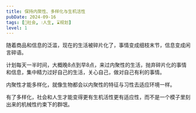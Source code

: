 ```yaml
---
title: 保持内聚性、多样化与生机活性
pubDate: 2024-09-16
tags: [👫社会, 💧人生, ⌛规划]
level: 1
---
```


随着商品和信息的泛滥，现在的生活被碎片化了，事情变成细枝末节，信息变成闲言碎语。

计划每天一半时间，大概晚8点到早8点，来过内聚性的生活，抛弃碎片化的事情和信息，集中精力过好自己的生活，关心自己，做对自己有利的事情。

内聚性才能多样化，就像生物都会以内聚性的特征与习性去适应环境一样。

有了多样化，社会和人生才能变得更有生机活性更有适应性，而不是一个模子里刻出来的机械性约束下的群氓。

